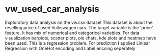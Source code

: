 # vw_used_car_analysis
Exploratory data analysis on the vw.csv dataset
This dataset is about the reselling price of used Volkswagen cars. The target variable is the 'price' feature. It has mix of numerical and categorical variables. For data
visualization barplots, scatter plots, pie chats, kde plots and heatmap have been used. This is a regression problem. For prediction I applied Liniear Regression with OneHot encoding and Label encoing seperately  
